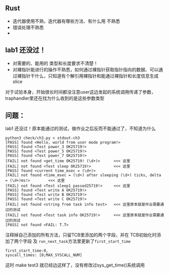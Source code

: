 ## Rust
- 迭代器使用不熟，迭代器有哪些方法、有什么用 不熟悉
- 错误处理不熟悉
- 
## lab1 还没过！
- 对需要的、能用的 类型和长度要求不清楚！
- 对裸指针能进行的操作不熟悉，如何通过裸指针获取指针指向的数据、可以通过裸指针干什么，只知道有个解引用裸指针和能通过裸指针和长度信息生成slice

对于试验本身，开始很长时间都没注意user这边发起的系统调用传递了参数， traphandler里还在找为什么收到的是这些参数类型

## 问题：

lab1 还没过！原本能通过的测试，做作业之后反而不能通过了，不知道为什么 
```
python3 check/ch3.py < stdout-ch3
[PASS] found <Hello, world from user mode program!>
[PASS] found <Test power_3 OK25719!>
[PASS] found <Test power_5 OK25719!>
[PASS] found <Test power_7 OK25719!>
[FAIL] not found <get_time OK25719! (\d+)>      <<< 这里
[FAIL] not found <Test sleep OK25719!>          <<< 这里
[PASS] found <current time_msec = (\d+)>
[FAIL] not found <time_msec = (\d+) after sleeping (\d+) ticks, delta = (\d+)ms!>        <<< 这里
[FAIL] not found <Test sleep1 passed25719!>     <<< 这里
[PASS] found <Test write A OK25719!>
[PASS] found <Test write B OK25719!>
[PASS] found <Test write C OK25719!>
[FAIL] not found <string from task info test>   <<< 这里原本就是作业需要通过的测试
[FAIL] not found <Test task info OK25719!>      <<< 这里原本就是作业需要通过的测试
[PASS] not found <FAIL: T.T> 
```
注释掉自己添加的所有方法，只留TCB里添加的两个字段，并在 TCB初始化时添加了两个字段 及 `run_next_task`方法里更新了`first_start_time`
```
first_start_time:0,
syscall_times: [0;MAX_SYSCALL_NUM]
```
这时 make test3 就已经边这样了，没有修改过sys_get_time()系统调用
